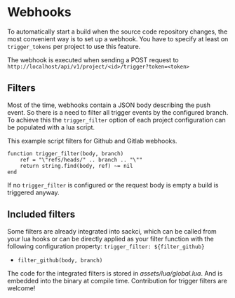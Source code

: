 #  Webhooks
To automatically start a build when the source code repository changes, the most convenient way is to set up a webhook.
You have to specify at least on `trigger_tokens` per project to use this feature.

The webhook is executed when sending a POST request to `http://localhost/api/v1/project/<id>/trigger?token=<token>`

## Filters
Most of the time, webhooks contain a JSON body describing the push event. So there is a need to filter all trigger events by the configured branch.
To achieve this the `trigger_filter` option of each project configuration can be populated with a lua script.

This example script filters for Github and Gitlab webhooks.
```
function trigger_filter(body, branch)
    ref = "\"refs/heads/" .. branch .. "\""
    return string.find(body, ref) ~= nil
end
```

If no `trigger_filter` is configured or the request body is empty a build is triggered anyway.

## Included filters
Some filters are already integrated into sackci, which can be called from your lua hooks or can be directly
applied as your filter function with the following configuration property: `trigger_filter: ${filter_github}`

- `filter_github(body, branch)`

The code for the integrated filters is stored in *assets/lua/global.lua*. And is embedded into the binary at compile time.
Contribution for trigger filters are welcome!